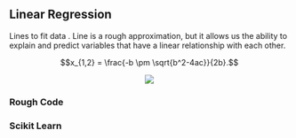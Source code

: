 
## Linear Regression
Lines to fit data . 
Line is a rough approximation, 
but it allows us the ability to explain and predict variables that have a linear relationship with each other.

$$x_{1,2} = \frac{-b \pm \sqrt{b^2-4ac}}{2b}.$$

<center><img src="https://render.githubusercontent.com/render/math?math=y=mx%2bc"></center>

### Rough Code 



### Scikit Learn
